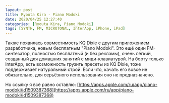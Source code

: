 ```yaml
---
layout: post
title: Ryouta Kira - Piano Modoki
date: 2020/04/25 12:27:40
categories: [Ryouta Kira, Piano_Modoki]
tags: [SYNTH, FM, MICROTONAL, InterApp, iPhone, iPad]
---
```

Также появилась совместимость KQ Dixie с другим приложением разработчика, новым бесплатным "Piano Modoki". Это ещё один FM-синтезатор, полностью бесплатный (и без рекламы), очень лёгкий, созданный для домашних занятий с миди-клавиатурой. На борту только InterApp, есть возможность грузить пресеты из KQ Dixie, тоже поддерживает натуральный строй. Если что, качать его вовсе не обязательно, для серьёзного использования оно не предназначено.

Но ссылку я всё равно оставлю:
[https://apps.apple.com/ru/app/piano-modoki/id1509387368](https://apps.apple.com/ru/app/piano-modoki/id1509387368)
